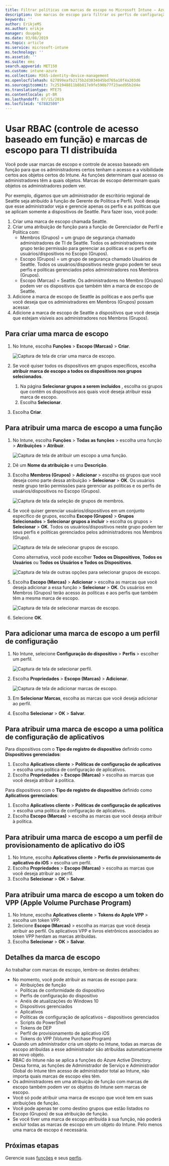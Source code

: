 ```yaml
---
title: Filtrar políticas com marcas de escopo no Microsoft Intune – Azure | Microsoft Docs
description: Use marcas de escopo para filtrar os perfis de configuração para funções específicas.
keywords: ''
author: ErikjeMS
ms.author: erikje
manager: dougeby
ms.date: 03/08/2019
ms.topic: article
ms.service: microsoft-intune
ms.technology: ''
ms.assetid: ''
ms.suite: ems
search.appverid: MET150
ms.custom: intune-azure
ms.collection: M365-identity-device-management
ms.openlocfilehash: 627899eafb2175b2d3034045bd765a10f4a203d6
ms.sourcegitcommit: 7c251948811b8b817e9fe590b77f23aed95b2d4e
ms.translationtype: MTE75
ms.contentlocale: pt-BR
ms.lasthandoff: 07/15/2019
ms.locfileid: "67882500"
---
```

# <a name="use-role-based-access-control-rbac-and-scope-tags-for-distributed-it"></a>Usar RBAC (controle de acesso baseado em função) e marcas de escopo para TI distribuída

Você pode usar marcas de escopo e controle de acesso baseado em função para que os administradores certos tenham o acesso e a visibilidade certos aos objetos certos do Intune. As funções determinam qual acesso os administradores têm a quais objetos. Marcas de escopo determinam quais objetos os administradores podem ver.

Por exemplo, digamos que um administrador de escritório regional de Seattle seja atribuído à função de Gerente de Política e Perfil. Você deseja que esse administrador veja e gerencie apenas os perfis e as políticas que se aplicam somente a dispositivos de Seattle. Para fazer isso, você pode:

1. Criar uma marca de escopo chamada Seattle.
2. Criar uma atribuição de função para a função de Gerenciador de Perfil e Política com: 
    - Membros (Grupos) = um grupo de segurança chamado administradores de TI de Seattle. Todos os administradores neste grupo terão permissão para gerenciar as políticas e os perfis de usuários/dispositivos no Escopo (Grupos).
    - Escopo (Grupos) = um grupo de segurança chamado Usuários de Seattle. Todos os usuários/dispositivos neste grupo podem ter seus perfis e políticas gerenciados pelos administradores nos Membros (Grupos). 
    - Escopo (Marcas) = Seattle. Os administradores no Membro (Grupos) podem ver os dispositivos que também têm a marca de escopo de Seattle.
3. Adicione a marca de escopo de Seattle às políticas e aos perfis que você deseja que os administradores em Membros (Grupos) possam acessar.
4. Adicione a marca de escopo de Seattle a dispositivos que você deseja que estejam visíveis aos administradores nos Membros (Grupos). 


## <a name="to-create-a-scope-tag"></a>Para criar uma marca de escopo

1. No Intune, escolha **Funções** > **Escopo (Marcas)**  > **Criar**.

    ![Captura de tela de criar uma marca de escopo.](./media/scope-tags/create-scope-tag.png)

3. Se você quiser todos os dispositivos em grupos específicos, escolha **atribuir marca de escopo a todos os dispositivos nos grupos selecionados**.
    1. Na página **Selecionar grupos a serem incluídos** , escolha os grupos que contêm os dispositivos aos quais você deseja atribuir essa marca de escopo.
    2. Escolha **Selecionar**.
4. Escolha **Criar**.

## <a name="to-assign-a-scope-tag-to-a-role"></a>Para atribuir uma marca de escopo a uma função

1. No Intune, escolha **Funções** > **Todas as funções** > escolha uma função > **Atribuições** > **Atribuir**.

    ![Captura de tela de atribuir um escopo a uma função.](./media/scope-tags/assign-scope-to-role.png)

2. Dê um **Nome da atribuição** e uma **Descrição**.
3. Escolha **Membros (Grupos)**  > **Adicionar** > escolha os grupos que você deseja como parte dessa atribuição > **Selecionar** > **OK**. Os usuários neste grupo terão permissões para gerenciar as políticas e os perfis de usuários/dispositivos no Escopo (Grupos).

    ![Captura de tela da seleção de grupos de membros.](./media/scope-tags/select-member-groups.png)

4. Se você quiser gerenciar usuários/dispositivos em um conjunto específico de grupos, escolha **Escopo (Grupos)**  > **Grupos Selecionados** > **Selecionar grupos a incluir** > escolha os grupos > **Selecionar** > **OK**. Todos os usuários/dispositivos neste grupo podem ter seus perfis e políticas gerenciados pelos administradores nos Membros (Grupo).

    ![Captura de tela de selecionar grupos de escopo.](./media/scope-tags/select-scope-groups.png)

    Como alternativa, você pode escolher **Todos os Dispositivos**, **Todos os Usuários** ou **Todos os Usuários e Todos os Dispositivos**.

    ![Captura de tela de outras opções para selecionar grupos de escopo.](./media/scope-tags/scope-group-other-options.png)
    
5. Escolha **Escopo (Marcas)**  > **Adicionar** > escolha as marcas que você deseja adicionar a essa função > **Selecionar** > **OK**. Os usuários em Membros (Grupos) terão acesso às políticas e aos perfis que também têm a mesma marca de escopo.

    ![Captura de tela de selecionar marcas de escopo.](./media/scope-tags/select-scope-tags.png)

6. Selecione **OK**. 

## <a name="to-add-a-scope-tag-to-a-configuration-profile"></a>Para adicionar uma marca de escopo a um perfil de configuração
1. No Intune, selecione **Configuração do dispositivo** > **Perfis** > escolher um perfil.

    ![Captura de tela de selecionar perfil.](./media/scope-tags/choose-profile.png)

2. Escolha **Propriedades** > **Escopo (Marcas)**  > **Adicionar**.

    ![Captura de tela de adicionar marcas de escopo.](./media/scope-tags/add-scope-tags.png)

3. Em **Selecionar Marcas**, escolha as marcas que você deseja adicionar ao perfil.
4. Escolha **Selecionar** > **OK** > **Salvar**.

## <a name="to-assign-a-scope-tag-to-an-app-configuration-policy"></a>Para atribuir uma marca de escopo a uma política de configuração de aplicativos
Para dispositivos com o **Tipo de registro de dispositivo** definido como **Dispositivos gerenciados**:
1. Escolha **Aplicativos cliente** > **Políticas de configuração de aplicativos** > escolha uma política de configuração de aplicativos.
2. Escolha **Propriedades** > **Escopo (Marcas)** > escolha as marcas que você deseja atribuir à política.

Para dispositivos com o **Tipo de registro de dispositivo** definido como **Aplicativos gerenciados**:
1. Escolha **Aplicativos cliente** > **Políticas de configuração de aplicativos** > escolha uma política de configuração de aplicativos.
2. Escolha **Escopo (Marcas)** > escolha as marcas que você deseja atribuir à política.


## <a name="to-assign-a-scope-tag-to-an-ios-app-provisioning-profile"></a>Para atribuir uma marca de escopo a um perfil de provisionamento de aplicativo do iOS
1. No Intune, escolha **Aplicativos cliente** > **Perfis de provisionamento de aplicativo do iOS** > escolha um perfil.
2. Escolha **Propriedades** > **Escopo (Marcas)** > escolha as marcas que você deseja atribuir ao perfil.
3. Escolha **Selecionar** > **OK** > **Salvar**.

## <a name="to-assign-a-scope-tag-to-an-apple-volume-purchase-program-vpp-token"></a>Para atribuir uma marca de escopo a um token do VPP (Apple Volume Purchase Program)
1. No Intune, escolha **Aplicativos cliente** > **Tokens do Apple VPP** > escolha um token VPP.
2. Selecione **Escopo (Marcas)** > escolha as marcas que você deseja atribuir ao perfil. Os aplicativos VPP e livros eletrônicos associados ao token VPP herdam as marcas atribuídas.
3. Escolha **Selecionar** > **OK** > **Salvar**.

## <a name="scope-tag-details"></a>Detalhes da marca de escopo
Ao trabalhar com marcas de escopo, lembre-se destes detalhes:

- No momento, você pode atribuir as marcas de escopo para:
  - Atribuições de função
  - Políticas de conformidade do dispositivo
  - Perfis de configuração do dispositivo
  - Anéis de atualizações do Windows 10
  - Dispositivos gerenciados
  - Aplicativos
  - Políticas de configuração de aplicativos – dispositivos gerenciados
  - Scripts do PowerShell
  - Tokens de DEP
  - Perfil de provisionamento de aplicativo iOS
  - Tokens do VPP (Volume Purchase Program)
- Quando um administrador cria um objeto no Intune, todas as marcas de escopo atribuídas a esse administrador são atribuídas automaticamente ao novo objeto.
- RBAC do Intune não se aplica a funções do Azure Active Directory. Dessa forma, as funções de Administrador de Serviço e Administrador Global do Intune têm acesso de administrador total ao Intune, não importa quais marcas de escopo eles têm.
- Os administradores em uma atribuição de função com marcas de escopo também podem ver os objetos do Intune sem marcas de escopo.
- Você só pode atribuir uma marca de escopo que você tem em suas atribuições de função.
- Você pode apenas ter como destino grupos que estão listados no Escopo (Grupos) de sua atribuição de função.
- Se você tiver uma marca de escopo atribuída à sua função, não poderá excluir todas as marcas de escopo em um objeto do Intune. Pelo menos uma marca de escopo é necessária.

## <a name="next-steps"></a>Próximas etapas

Gerencie suas [funções](role-based-access-control.md) e seus [perfis](device-profile-assign.md).
